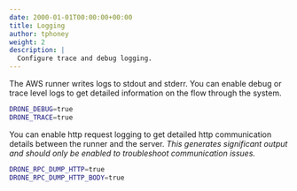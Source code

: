 ```yaml
---
date: 2000-01-01T00:00:00+00:00
title: Logging
author: tphoney
weight: 2
description: |
  Configure trace and debug logging.
---
```


The AWS runner writes logs to stdout and stderr. You can enable debug or trace level logs to get detailed information on the flow through the system.

```bash
DRONE_DEBUG=true
DRONE_TRACE=true
```

You can enable http request logging to get detailed http communication details between the runner and the server. _This generates significant output and should only be enabled to troubleshoot communication issues._

```bash
DRONE_RPC_DUMP_HTTP=true
DRONE_RPC_DUMP_HTTP_BODY=true
```
